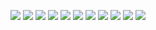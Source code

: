 <p align="center">
  <img src="https://img.shields.io/github/actions/workflow/status/diogolourencodev/cheats-prettier-github/build.yml?branch=main&style=for-the-badge" />
  <img src="https://img.shields.io/badge/version-1.0.0-blue?style=for-the-badge" />
  <img src="https://img.shields.io/badge/license-MIT-green?style=for-the-badge" />
  
  <img src="https://img.shields.io/badge/language-JavaScript-yellow?style=for-the-badge&logo=javascript&logoColor=black" />
  <img src="https://img.shields.io/badge/language-JavaScript-yellow?style=for-the-badge&logo=javascript&logoColor=black" />
  <img src="https://img.shields.io/badge/language-JavaScript-yellow?style=for-the-badge&logo=javascript&logoColor=black" />
  <img src="https://img.shields.io/badge/language-JavaScript-yellow?style=for-the-badge&logo=javascript&logoColor=black" />

  <img src="https://img.shields.io/github/followers/diogolourencodev?style=for-the-badge" />
  <img src="https://img.shields.io/github/last-commit/diogolourencodev/cheats-prettier-github?style=for-the-badge" />
  <img src="https://img.shields.io/github/contributors/diogolourencodev/cheats-prettier-github?style=for-the-badge" />
  <img src="https://img.shields.io/github/issues/diogolourencodev/cheats-prettier-github?style=for-the-badge" />
</p>
